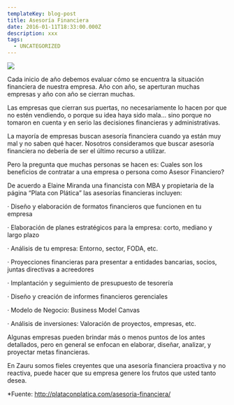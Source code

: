 ```yaml
---
templateKey: blog-post
title: Asesoría Financiera
date: 2016-01-11T18:33:00.000Z
description: xxx
tags:
  - UNCATEGORIZED
---
```

![](/img/asesoria.jpg)



Cada inicio de año debemos evaluar cómo se encuentra la situación financiera de nuestra empresa. Año con año, se aperturan muchas empresas y año con año se cierran muchas.

Las empresas que cierran sus puertas, no necesariamente lo hacen por que no estén vendiendo, o porque su idea haya sido mala… sino porque no tomaron en cuenta y en serio las decisiones financieras y administrativas.

La mayoría de empresas buscan asesoría financiera cuando ya están muy mal y no saben qué hacer.  Nosotros consideramos que buscar asesoría financiera no debería de ser el último recurso a utilizar.

Pero la pregunta que muchas personas se hacen es: Cuales son los beneficios de contratar a una empresa o persona como Asesor Financiero?

De acuerdo a Elaine Miranda una financista con MBA y propietaria de la página “Plata con Plática” las asesorías financieras incluyen:

·       Diseño y elaboración de formatos financieros que funcionen en tu empresa

·       Elaboración de planes estratégicos para la empresa: corto, mediano y largo plazo

·       Análisis de tu empresa: Entorno, sector, FODA, etc.

·       Proyecciones financieras para presentar a entidades bancarias, socios, juntas directivas a   acreedores

·       Implantación y seguimiento de presupuesto de tesorería

·       Diseño y creación de informes financieros gerenciales

·       Modelo de Negocio: Business Model Canvas

·       Análisis de inversiones: Valoración de proyectos, empresas, etc.

Algunas empresas pueden brindar más o menos puntos de los antes detallados, pero en general se enfocan en elaborar, diseñar, analizar, y proyectar metas financieras.

En Zauru somos fieles creyentes que una asesoría financiera proactiva y no reactiva, puede hacer que su empresa genere los frutos que usted tanto desea.

\*Fuente: http://plataconplatica.com/asesoria-financiera/
